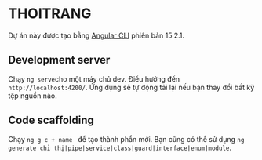 # THOITRANG

Dự án này được tạo bằng [Angular CLI](https://github.com/angular/angular-cli) phiên bản 15.2.1.

## Development server

Chạy `ng serve`cho một máy chủ dev. Điều hướng đến `http://localhost:4200/`. Ứng dụng sẽ tự động tải lại nếu bạn thay đổi bất kỳ tệp nguồn nào.

## Code scaffolding

Chạy `ng g c + name ` để tạo thành phần mới. Bạn cũng có thể sử dụng `ng generate chỉ thị|pipe|service|class|guard|interface|enum|module`.
